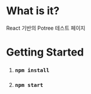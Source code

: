 # What is it?
React 기반의 Potree 테스트 페이지

# Getting Started

1. ### `npm install`
2. ### `npm start`

